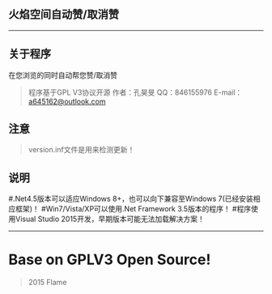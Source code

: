 ## 火焰空间自动赞/取消赞
***
## 关于程序
在您浏览的同时自动帮您赞/取消赞
>程序基于GPL V3协议开源
>作者：孔昊旻
>QQ：846155976
>E-mail：a645162@outlook.com

## 注意
>version.inf文件是用来检测更新！

## 说明
#.Net4.5版本可以适应Windows 8+，也可以向下兼容至Windows 7(已经安装相应框架)！
#Win7/Vista/XP可以使用.Net Framework 3.5版本的程序！
#程序使用Visual Studio 2015开发，早期版本可能无法加载解决方案！
***
Base on GPLV3 Open Source!
=======
> 2015 Flame
